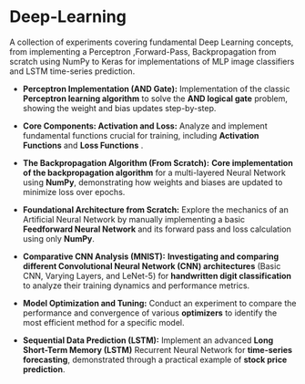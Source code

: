 # Deep-Learning


A collection of experiments covering fundamental Deep Learning concepts, from implementing a Perceptron ,Forward-Pass, Backpropagation from scratch using NumPy to Keras for implementations of MLP image classifiers and LSTM time-series prediction.



* **Perceptron Implementation (AND Gate):** Implementation of the classic **Perceptron learning algorithm** to solve the **AND logical gate** problem, showing the weight and bias updates step-by-step.

* **Core Components: Activation and Loss:** Analyze and implement fundamental functions crucial for training, including **Activation Functions**  and **Loss Functions** .
  
* **The Backpropagation Algorithm (From Scratch):** **Core implementation of the backpropagation algorithm** for a multi-layered Neural Network using **NumPy**, demonstrating how weights and biases are updated to minimize loss over epochs.
  
* **Foundational Architecture from Scratch:** Explore the mechanics of an Artificial Neural Network by manually implementing a basic **Feedforward Neural Network** and its forward pass and loss calculation using only **NumPy**.

    

* **Comparative CNN Analysis (MNIST):** **Investigating and comparing different Convolutional Neural Network (CNN) architectures** (Basic CNN, Varying Layers, and LeNet-5) for **handwritten digit classification** to analyze their training dynamics and performance metrics.


* **Model Optimization and Tuning:** Conduct an experiment to compare the performance and convergence of various **optimizers** to identify the most efficient method for a specific model.
  
* **Sequential Data Prediction (LSTM):** Implement an advanced **Long Short-Term Memory (LSTM)** Recurrent Neural Network for **time-series forecasting**, demonstrated through a practical example of **stock price prediction**.
